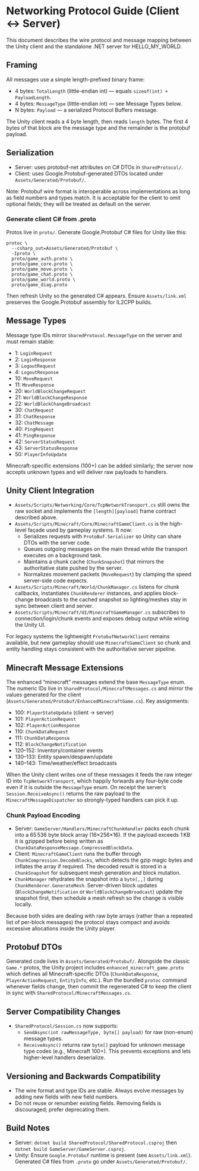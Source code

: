 # Networking Protocol Guide (Client ↔ Server)

This document describes the wire protocol and message mapping between the Unity client and the standalone .NET server for HELLO_MY_WORLD.

## Framing

All messages use a simple length-prefixed binary frame:

- 4 bytes: `TotalLength` (little-endian int) — equals `sizeof(int) + PayloadLength`.
- 4 bytes: `MessageType` (little-endian int) — see Message Types below.
- N bytes: `Payload` — a serialized Protocol Buffers message.

The Unity client reads a 4 byte length, then reads `length` bytes. The first 4 bytes of that block are the message type and the remainder is the protobuf payload.

## Serialization

- Server: uses protobuf-net attributes on C# DTOs in `SharedProtocol/`.
- Client: uses Google.Protobuf-generated DTOs located under `Assets/Generated/Protobuf/`.

Note: Protobuf wire format is interoperable across implementations as long as field numbers and types match. It is acceptable for the client to omit optional fields; they will be treated as default on the server.

### Generate client C# from .proto

Protos live in `proto/`. Generate Google.Protobuf C# files for Unity like this:

```
protoc \
  --csharp_out=Assets/Generated/Protobuf \
  -Iproto \
  proto/game_auth.proto \
  proto/game_core.proto \
  proto/game_move.proto \
  proto/game_chat.proto \
  proto/game_world.proto \
  proto/game_diag.proto
```

Then refresh Unity so the generated C# appears. Ensure `Assets/link.xml` preserves the Google.Protobuf assembly for IL2CPP builds.

## Message Types

Message type IDs mirror `SharedProtocol.MessageType` on the server and must remain stable:

- 1: `LoginRequest`
- 2: `LoginResponse`
- 3: `LogoutRequest`
- 4: `LogoutResponse`
- 10: `MoveRequest`
- 11: `MoveResponse`
- 20: `WorldBlockChangeRequest`
- 21: `WorldBlockChangeResponse`
- 22: `WorldBlockChangeBroadcast`
- 30: `ChatRequest`
- 31: `ChatResponse`
- 32: `ChatMessage`
- 40: `PingRequest`
- 41: `PingResponse`
- 42: `ServerStatusRequest`
- 43: `ServerStatusResponse`
- 50: `PlayerInfoUpdate`

Minecraft-specific extensions (100+) can be added similarly; the server now accepts unknown types and will deliver raw payloads to handlers.

## Unity Client Integration

- `Assets/Scripts/Networking/Core/TcpNetworkTransport.cs` still owns the raw socket and implements the `[length][payload]` frame contract described above.
- `Assets/Scripts/Minecraft/Core/MinecraftGameClient.cs` is the high-level façade used by gameplay systems. It now:
  - Serializes requests with `ProtoBuf.Serializer` so Unity can share DTOs with the server code.
  - Queues outgoing messages on the main thread while the transport executes on a background task.
  - Maintains a chunk cache (`ChunkSnapshot`) that mirrors the authoritative state pushed by the server.
  - Normalizes movement packets (`MoveRequest`) by clamping the speed server-side code expects.
- `Assets/Scripts/Minecraft/World/ChunkManager.cs` listens for chunk callbacks, instantiates `ChunkRenderer` instances, and applies block-change broadcasts to the cached snapshot so lighting/meshes stay in sync between client and server.
- `Assets/Scripts/Minecraft/UI/MinecraftGameManager.cs` subscribes to connection/login/chunk events and exposes debug output while wiring the Unity UI.

For legacy systems the lightweight `ProtobufNetworkClient` remains available, but new gameplay should use `MinecraftGameClient` so chunk and entity handling stays consistent with the authoritative server pipeline.

## Minecraft Message Extensions

The enhanced “minecraft” messages extend the base `MessageType` enum. The numeric IDs live in `SharedProtocol/MinecraftMessages.cs` and mirror the values generated for the client (`Assets/Generated/Protobuf/EnhancedMinecraftGame.cs`). Key assignments:

- 100: `PlayerStateUpdate` (client → server)
- 101: `PlayerActionRequest`
- 102: `PlayerActionResponse`
- 110: `ChunkDataRequest`
- 111: `ChunkDataResponse`
- 112: `BlockChangeNotification`
- 120–152: Inventory/container events
- 130–133: Entity spawn/despawn/update
- 140–143: Time/weather/effect broadcasts

When the Unity client writes one of these messages it feeds the raw integer ID into `TcpNetworkTransport`, which happily forwards any four-byte code even if it is outside the `MessageType` enum. On receipt the server’s `Session.ReceiveAsync()` returns the raw payload to the `MinecraftMessageDispatcher` so strongly-typed handlers can pick it up.

### Chunk Payload Encoding

- Server: `GameServer/Handlers/MinecraftChunkHandler` packs each chunk into a 65 536 byte block array (16×256×16). If the payload exceeds 1 KB it is gzipped before being written as `ChunkDataResponseMessage.CompressedBlockData`.
- Client: `MinecraftGameClient` runs the buffer through `ChunkCompression.DecodeBlocks`, which detects the gzip magic bytes and inflates the array if required. The decoded result is stored in a `ChunkSnapshot` for subsequent mesh generation and block mutation.
- `ChunkManager` rehydrates the snapshot into a `byte[,,]` during `ChunkRenderer.GenerateMesh`. Server-driven block updates (`BlockChangeNotification` or `WorldBlockChangeBroadcast`) update the snapshot first, then schedule a mesh refresh so the change is visible locally.

Because both sides are dealing with raw byte arrays (rather than a repeated list of per-block messages) the protocol stays compact and avoids excessive allocations inside the Unity player.

## Protobuf DTOs

Generated code lives in `Assets/Generated/Protobuf/`. Alongside the classic `Game.*` protos, the Unity project includes `enhanced_minecraft_game.proto` which defines all Minecraft-specific DTOs (`ChunkDataResponse`, `PlayerActionRequest`, `EntityInfo`, etc.). Run the bundled `protoc` command whenever fields change, then commit the regenerated C# to keep the client in sync with `SharedProtocol/MinecraftMessages.cs`.

## Server Compatibility Changes

- `SharedProtocol/Session.cs` now supports:
  - `SendAsync(int rawMessageType, byte[] payload)` for raw (non-enum) message types.
  - `ReceiveAsync()` returns raw `byte[]` payload for unknown message type codes (e.g., Minecraft 100+). This prevents exceptions and lets higher-level handlers deserialize.

## Versioning and Backwards Compatibility

- The wire format and type IDs are stable. Always evolve messages by adding new fields with new field numbers.
- Do not reuse or renumber existing fields. Removing fields is discouraged; prefer deprecating them.

## Build Notes

- Server: `dotnet build SharedProtocol/SharedProtocol.csproj` then `dotnet build GameServer/GameServer.csproj`.
- Unity: Ensure `Google.Protobuf` runtime is present (see `Assets/link.xml`). Generated C# files from `.proto` go under `Assets/Generated/Protobuf/`.

